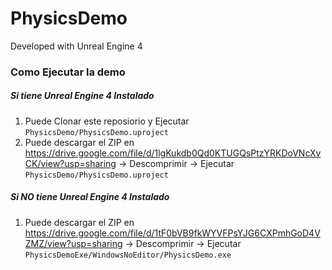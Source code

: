 # PhysicsDemo

Developed with Unreal Engine 4

### Como Ejecutar la demo

##### Si tiene Unreal Engine 4 Instalado
1. Puede Clonar este reposiorio y Ejecutar ``PhysicsDemo/PhysicsDemo.uproject``
2. Puede descargar el ZIP en https://drive.google.com/file/d/1lgKukdb0Qd0KTUGQsPtzYRKDoVNcXvCK/view?usp=sharing -> Descomprimir -> Ejecutar ``PhysicsDemo/PhysicsDemo.uproject``

##### Si NO tiene Unreal Engine 4 Instalado
1. Puede descargar el ZIP en https://drive.google.com/file/d/1tF0bVB9fkWYVFPsYJG6CXPmhGoD4VZMZ/view?usp=sharing -> Descomprimir -> Ejecutar ``PhysicsDemoExe/WindowsNoEditor/PhysicsDemo.exe``
